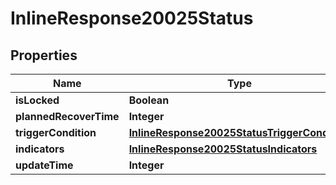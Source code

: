 # InlineResponse20025Status

## Properties
Name | Type | Description | Notes
------------ | ------------- | ------------- | -------------
**isLocked** | **Boolean** |  |  [optional]
**plannedRecoverTime** | **Integer** |  |  [optional]
**triggerCondition** | [**InlineResponse20025StatusTriggerCondition**](InlineResponse20025StatusTriggerCondition.md) |  |  [optional]
**indicators** | [**InlineResponse20025StatusIndicators**](InlineResponse20025StatusIndicators.md) |  |  [optional]
**updateTime** | **Integer** |  |  [optional]
